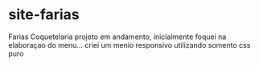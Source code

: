 # site-farias
Farias Coquetelaria
projeto em andamento, inicialmente foquei na elaboraçao do menu...
criei um menio responsivo utilizando somento css puro
